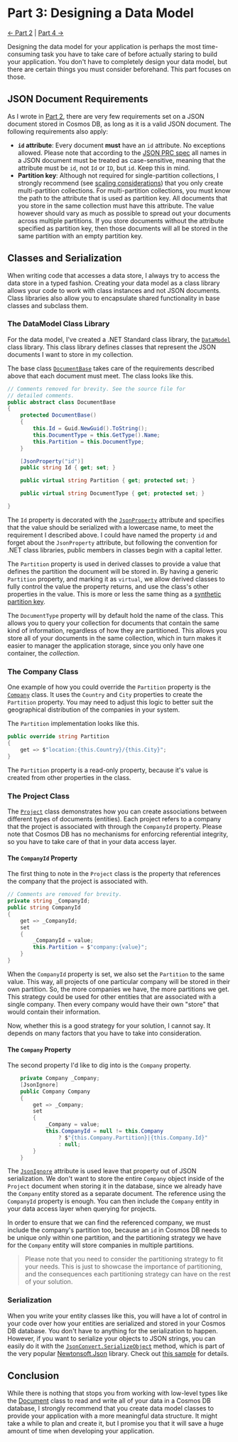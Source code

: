 # Part 3: Designing a Data Model

[<- Part 2](Part02-readme.md) | [Part 4 ->](Part04-readme.md)

Designing the data model for your application is perhaps the most time-consuming task you have to take care of before actually staring to build your application. You don't have to completely design your data model, but there are certain things you must consider beforehand. This part focuses on those.

## JSON Document Requirements
As I wrote in [Part 2](Part02-readme.md), there are very few requirements set on a JSON document stored in Cosmos DB, as long as it is a valid JSON document. The following requirements also apply:

- **`id` attribute**: Every document **must** have an `id` attribute. No exceptions allowed. Please note that according to the [JSON PRC spec](https://jsonrpc.org/historical/json-rpc-1-1-alt.html#service-procedure-and-parameter-names) all names in a JSON document must be treated as case-sensitive, meaning that the attribute must be `id`, not `Id` or `ID`, but `id`. Keep this in mind.
- **Partition key**: Although not required for single-partition collections, I strongly recommend (see [scaling considerations](Part02-scaling.md)) that you only create multi-partition collections. For multi-partition collections, you must know the path to the attribute that is used as partition key. All documents that you store in the same collection must have this attribute. The value however should vary as much as possible to spread out your documents across multiple partitions. If you store documents without the attribute specified as partition key, then those documents will all be stored in the same partition with an empty partition key.

## Classes and Serialization
When writing code that accesses a data store, I always try to access the data store in a typed fashion. Creating your data model as a class library allows your code to work with class instances and not JSON documents. Class libraries also allow you to encapsulate shared functionality in base classes and subclass them.

### The DataModel Class Library
For the data model, I've created a .NET Standard class library, the [`DataModel`](DataModel/DataModel.csproj) class library. This class library defines classes that represent the JSON documents I want to store in my collection.

The base class [`DocumentBase`](DataModel/DocumentBase.cs) takes care of the requirements described above that each document must meet. The class looks like this.

``` C#
// Comments removed for brevity. See the source file for
// detailed comments.
public abstract class DocumentBase
{
    protected DocumentBase()
    {
        this.Id = Guid.NewGuid().ToString();
        this.DocumentType = this.GetType().Name;
        this.Partition = this.DocumentType;
    }

    [JsonProperty("id")]
    public string Id { get; set; }

    public virtual string Partition { get; protected set; }

    public virtual string DocumentType { get; protected set; }

}
```

The `Id` property is decorated with the [`JsonProperty`](https://www.newtonsoft.com/json/help/html/T_Newtonsoft_Json_JsonPropertyAttribute.htm) attribute and specifies that the value should be serialized with a lowercase name, to meet the requirement I described above. I could have named the property `id` and forget about the `JsonProperty` attribute, but following the convention for .NET class libraries, public members in classes begin with a capital letter.

The `Partition` property is used in derived classes to provide a value that defines the partition the document will be stored in. By having a generic `Partition` property, and marking it as `virtual`, we allow derived classes to fully control the value the property returns, and use the class's other properties in the value. This is more or less the same thing as a [synthetic partition key](https://docs.microsoft.com/en-us/azure/cosmos-db/synthetic-partition-keys).

The `DocumentType` property will by default hold the name of the class. This allows you to query your collection for documents that contain the same kind of information, regardless of how they are partitioned. This allows you store all of your documents in the same collection, which in turn makes it easier to manager the application storage, since you only have one container, the *collection*.

### The Company Class
One example of how you could override the `Partition` property is the [`Company`](DataModel/Company.cs) class. It uses the `Country` and `City` properties to create the `Partition` property. You may need to adjust this logic to better suit the geographical distribution of the companies in your system.

The `Partition` implementation looks like this.

``` C#
public override string Partition
{
    get => $"location:{this.Country}/{this.City}";
}

```

The `Partition` property is a read-only property, because it's value is created from other properties in the class.

### The Project Class
The [`Project`](DataModel/Project.cs) class demonstrates how you can create associations between different types of documents (entities). Each project refers to a company that the project is associated with through the `CompanyId` property. Please note that Cosmos DB has no mechanisms for enforcing referential integrity, so you have to take care of that in your
data access layer.

#### The `CompanyId` Property
The first thing to note in the `Project` class is the property that references the company that the project is associated with.

``` C#
// Comments are removed for brevity.
private string _CompanyId;
public string CompanyId
{
    get => _CompanyId;
    set
    {
        _CompanyId = value;
        this.Partition = $"company:{value}";
    }
}
```

When the `CompanyId` property is set, we also set the `Partition` to the same value. This way, all projects of one particular company will be stored in their own partition. So, the more companies we have, the more partitions we get. This strategy could be used for other entities that are associated with a single company. Then every company would have their own "store" that would contain their information.

Now, whether this is a good strategy for your solution, I cannot say. It depends on many factors that you have to take into consideration.

#### The `Company` Property
The second property I'd like to dig into is the `Company` property.

``` C#
    private Company _Company;
    [JsonIgnore]
    public Company Company
    {
        get => _Company;
        set
        {
            _Company = value;
            this.CompanyId = null != this.Company
                ? $"{this.Company.Partition}|{this.Company.Id}"
                : null;
        }
    }
```

The [`JsonIgnore`](https://www.newtonsoft.com/json/help/html/T_Newtonsoft_Json_JsonIgnoreAttribute.htm) attribute is used leave that property out of JSON serialization. We don't want to store the entire `Company` object inside of the `Project` document when storing it in the database, since we already have the `Company` entity stored as a separate document. The reference using the `CompanyId` property is enough. You can then include the `Company` entity in your data access layer when querying for projects.

In order to ensure that we can find the referenced company, we must include the company's partition too, because an `id` in Cosmos DB needs to be unique only within one partition, and the partitioning strategy we have for the `Company` entity will store companies in multiple partitions.

> Please note that you need to consider the partitioning strategy to fit your needs. This is just to showcase the importance of partitioning, and the consequences each partitioning strategy can have on the rest of your solution.

### Serialization
When you write your entity classes like this, you will have a lot of control in your code over how your entities are serialized and stored in your Cosmos DB database. You don't have to anything for the serialization to happen. However, if you want to serialize your objects to JSON strings, you can easily do it with the [`JsonConvert.SerializeObject`](https://www.newtonsoft.com/json/help/html/Overload_Newtonsoft_Json_JsonConvert_SerializeObject.htm) method, which is part of the very popular [Newtonsoft.Json](https://github.com/JamesNK/Newtonsoft.Json) library. Check out [this sample](https://www.newtonsoft.com/json/help/html/SerializeObject.htm) for details.

## Conclusion
While there is nothing that stops you from working with low-level types like the [Document](https://docs.microsoft.com/en-us/dotnet/api/microsoft.azure.documents.document) class to read and write all of your data in a Cosmos DB database, I strongly recommend that you create data model classes to provide your application with a more meaningful data structure. It might take a while to plan and create it, but I promise you that it will save a huge amount of time when developing your application.